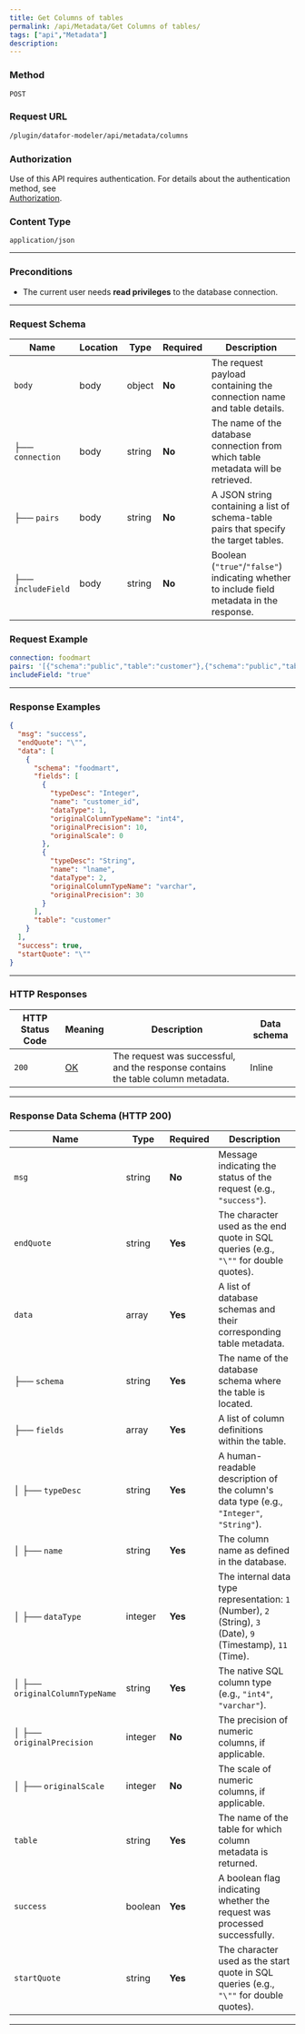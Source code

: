 ```yaml
---
title: Get Columns of tables
permalink: /api/Metadata/Get Columns of tables/
tags: ["api","Metadata"]
description: 
---
```


### **Method**
`POST`

### **Request URL**
```html
/plugin/datafor-modeler/api/metadata/columns
```

### **Authorization**
Use of this API requires authentication. For details about the authentication method, see  
[Authorization](/api/index/#_5-authentication-security).

### **Content Type**
`application/json`

---

### **Preconditions**
- The current user needs **read privileges** to the database connection.

---

### **Request Schema**

| Name          | Location | Type   | Required | Description |
|--------------|----------|--------|----------|-------------|
| `body`       | body     | object | **No**   | The request payload containing the connection name and table details. |
| ├── `connection` | body | string | **No**   | The name of the database connection from which table metadata will be retrieved. |
| ├── `pairs`  | body     | string | **No**   | A JSON string containing a list of schema-table pairs that specify the target tables. |
| ├── `includeField` | body | string | **No**   | Boolean (`"true"`/`"false"`) indicating whether to include field metadata in the response. |

### **Request Example**

```yaml
connection: foodmart
pairs: '[{"schema":"public","table":"customer"},{"schema":"public","table":"inventory_fact_1997"},{"schema":"public","table":"sales_fact_1997"},{"schema":"public","table":"store"},{"schema":"public","table":"time_by_day"},{"schema":"public","table":"warehouse"},{"schema":"public","table":"warehouse_class"},{"schema":"public","table":"product_class"},{"schema":"public","table":"product"}]'
includeField: "true"
```

---

### **Response Examples**

```json
{
  "msg": "success",
  "endQuote": "\"",
  "data": [
    {
      "schema": "foodmart",
      "fields": [
        {
          "typeDesc": "Integer",
          "name": "customer_id",
          "dataType": 1,
          "originalColumnTypeName": "int4",
          "originalPrecision": 10,
          "originalScale": 0
        },
        {
          "typeDesc": "String",
          "name": "lname",
          "dataType": 2,
          "originalColumnTypeName": "varchar",
          "originalPrecision": 30
        }
      ],
      "table": "customer"
    }
  ],
  "success": true,
  "startQuote": "\""
}
```

---

### **HTTP Responses**

| HTTP Status Code | Meaning | Description | Data schema |
|------------------|---------|-------------|-------------|
| `200`           | [OK](https://tools.ietf.org/html/rfc7231#section-6.3.1) | The request was successful, and the response contains the table column metadata. | Inline |

---

### **Response Data Schema (HTTP 200)**

| Name      | Type     | Required | Description |
|-----------|---------|----------|-------------|
| `msg`     | string  | **No**   | Message indicating the status of the request (e.g., `"success"`). |
| `endQuote` | string | **Yes**  | The character used as the end quote in SQL queries (e.g., `"\""` for double quotes). |
| `data`    | array   | **Yes**  | A list of database schemas and their corresponding table metadata. |
| ├── `schema` | string | **Yes** | The name of the database schema where the table is located. |
| ├── `fields` | array  | **Yes** | A list of column definitions within the table. |
| │   ├── `typeDesc` | string | **Yes** | A human-readable description of the column's data type (e.g., `"Integer"`, `"String"`). |
| │   ├── `name` | string | **Yes** | The column name as defined in the database. |
| │   ├── `dataType` | integer | **Yes** | The internal data type representation: `1` (Number), `2` (String), `3` (Date), `9` (Timestamp), `11` (Time). |
| │   ├── `originalColumnTypeName` | string | **Yes** | The native SQL column type (e.g., `"int4"`, `"varchar"`). |
| │   ├── `originalPrecision` | integer | **No** | The precision of numeric columns, if applicable. |
| │   ├── `originalScale` | integer | **No** | The scale of numeric columns, if applicable. |
| `table`   | string  | **Yes**  | The name of the table for which column metadata is returned. |
| `success` | boolean | **Yes**  | A boolean flag indicating whether the request was processed successfully. |
| `startQuote` | string | **Yes** | The character used as the start quote in SQL queries (e.g., `"\""` for double quotes). |

---

